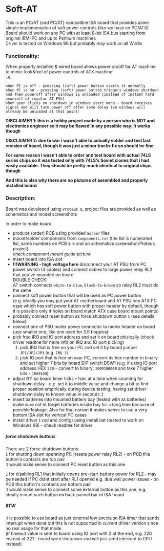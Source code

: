 # Soft-AT

This is an PC/AT (and PC/XT) compatible ISA board that provides some simple implementation of soft power controls (like we have on PC/ATX)  
Board should work on any PC with at least 8-bit ISA bus starting from original IBM-PC and up to Pentium machines  
Driver is tested on Windows 98 but probably may work on all Win9x  

### Functionality:
When properly installed & wired board allows power on/off for AT machine to mimic look&feel of power controls of ATX machine  
i.e. 
```
when PC is off - pressing (soft) power button starts it normally
when PC is on - pressing (soft) power button triggers windows shutdown and then poweroff after windows is unloaded (instead of instant hard poweroff of regular AT PSU)
when user clicks on shutdown in windows start menu - board receives signal and will turn power off after some delay (so windows will already be unloaded at that point)
```

**DISCLAIMER 1: this is a hobby project made by a person who is NOT and electronics engineer so it may be flawed in any possible way. It works though**

**DISCLAIMER 2: due to war i wasn't able to actually solder and test last revision of board, though it was just a minor tracks fix so should be fine**   

**For same reason i wasn't able to order and test board with actual 74LS series chips so it was tested only with 74LS's Soviet clones that i had easily available. They should be pretty much identical to original chips though**

**And this is also why there are no pictures of assembled and properly installed board**

### Description:
Board was developed using `Proteus 8`, project files are provided as well as schematics and model screenshots  

In order to make board:  
- produce (order) PCB using provided `Gerber` files  
- mount/solder components from `components.txt` (the list is numerated list, same numbers on PCB silk and on schematics screenshot/Proteus project)  
*check component mount guide picture*
- insert board into ISA slot
- **!!!WARNING - high voltage here** disconnect your AT PSU from PC power switch (4 cables) and connect cables to large power relay RL2 that you've mounted on board  
DOUBLE CHECK:  
AT switch connects `white-to-blue`, `black-to-brown` so relay RL2 must do the same
- connect soft power button that will be used as PC power button  
(e.g. ideally you may put your AT motherboard and AT PSU into ATX PC case which has soft power button with proper header by default, though it is possible only if holes on board match ATX case board mount points)  
- probably connect reset button as force shutdown button `1` (see details below)
- connect one of PSU molex power connector to molex header on board (use smaller one, like one used for 3.5 floppies)  
- pick free IRQ and IO port address and set it on board phisically (check driver readme for more info on IRQ and IO port picking)  
	1. pick IRQ that is free on your PC and set it by board jumper `JP1/JP2/JP3` (e.g. `IRQ 3`)
	2. pick IO port that is free on your PC, convert its hex number to binary and set higher 7 bits by board DIP switch DSW1 (e.g. if using IO port address HEX `220` - convert to binary: `1000100000` and take 7 higher bits - `1000100`)
- adjust R11 so board timer ticks ~1sec at a time when counting for shutdown delay - e.g. set it to middle value and change a bit to find proper position empirically during device testing, having set driver shutdown delay to known value in seconds :)
- insert batteries into mounted battery bay (tested with `AA` batteries)  
make sure not to forget batteries inside bay for a long time because of possible leakage. Also for that reason it makes sense to use a very bottom ISA slot for vertical PC cases  
- install driver (.vxd and config) using install.bat (tested to work on Windows 98) - check readme for driver  

##### force shutdown buttons
There are 2 force shutdown buttons:  
`1` for shutting down operating PC (resets power relay RL2) - on PCB this button's contacts are top pair  
it would make sense to connect PC reset button as this one

`2` for disabling RL1 that initially opens pre-start battery power for RL2 - may be needed if PC didnt start after RL1 opened e.g. due wall power issues - on PCB this button's contacts are bottom pair  
it would make sense to connect some external button as this one, e.g. ideally mount such button on back pannel bar of ISA board

##### BTW
it is possible to use board as just external low-precision ISA timer that sends interrupt when done but this is not supported in current driver version since no real usage for that mode  
(if timeout value is sent to board using IO port with 0 at the end, e.g. 220 instead of 221 - board wont shutdown and will just send interrupt to CPU instead)
